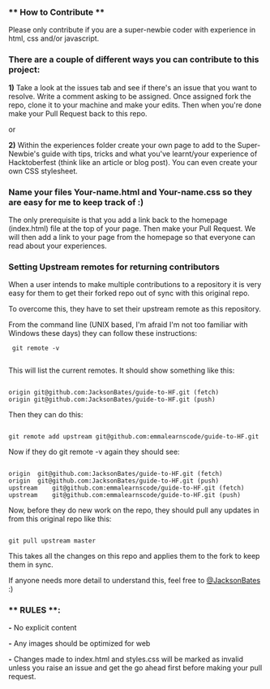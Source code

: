 ### ** How to Contribute **

Please only contribute if you are a super-newbie coder with experience in html, css and/or javascript.

### There are a couple of different ways you can contribute to this project:

**1)** Take a look at the issues tab and see if there's an issue that you want to resolve. Write a comment asking to be assigned. Once assigned fork the repo, clone it to your machine and make your edits. Then when you're done make your Pull Request back to this repo.

or 

**2)** Within the experiences folder create your own page to add to the Super-Newbie's guide with tips, tricks and what you've learnt/your experience of Hacktoberfest (think like an article or blog post). You can even create your own CSS stylesheet. 

### Name your files Your-name.html and Your-name.css so they are easy for me to keep track of :)

The only prerequisite is that you add a link back to the homepage (index.html) file at the top of your page. Then make your Pull Request. We will then add a link to your page from the homepage so that everyone can read about your experiences.

### Setting Upstream remotes for returning contributors

When a user intends to make multiple contributions to a repository it is very easy for them to get their forked repo out of sync with this original repo.

To overcome this, they have to set their upstream remote as this repository.

From the command line (UNIX based, I'm afraid I'm not too familiar with Windows these days) they can follow these instructions:
```
 git remote -v
 
 ```
 
This will list the current remotes. It should show something like this:
```

origin git@github.com:JacksonBates/guide-to-HF.git (fetch)
origin git@github.com:JacksonBates/guide-to-HF.git (push)

```
Then they can do this:

```

git remote add upstream git@github.com:emmalearnscode/guide-to-HF.git

```

Now if they do git remote -v again they should see:

```

origin	git@github.com:JacksonBates/guide-to-HF.git (fetch)
origin	git@github.com:JacksonBates/guide-to-HF.git (push)
upstream	git@github.com:emmalearnscode/guide-to-HF.git (fetch)
upstream	git@github.com:emmalearnscode/guide-to-HF.git (push)

```

Now, before they do new work on the repo, they should pull any updates in from this original repo like this:

```

git pull upstream master

```

This takes all the changes on this repo and applies them to the fork to keep them in sync.

If anyone needs more detail to understand this, feel free to [@JacksonBates](https://twitter.com/JacksonBates)  :)

### ** RULES **: 

**-** No explicit content

**-** Any images should be optimized for web

**-** Changes made to index.html and styles.css will be marked as invalid unless you raise an issue and get the go ahead first before making your pull request.


